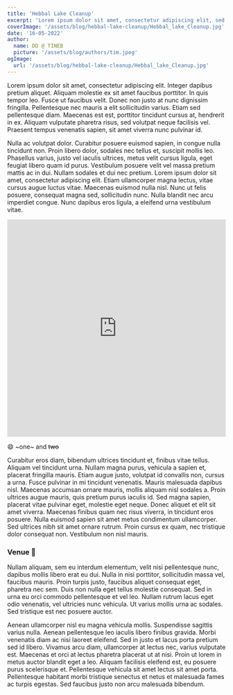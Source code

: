```yaml
---
title: 'Hebbal Lake Cleanup'
excerpt: 'Lorem ipsum dolor sit amet, consectetur adipiscing elit, sed do eiusmod tempor incididunt ut labore et dolore magna aliqua. Praesent elementum facilisis leo vel fringilla est ullamcorper eget. At imperdiet dui accumsan sit amet nulla facilities morbi tempus.'
coverImage: '/assets/blog/hebbal-lake-cleanup/Hebbal_lake_Cleanup.jpg'
date: '16-05-2022'
author:
  name: DD @ TINEB
  picture: '/assets/blog/authors/tim.jpeg'
ogImage:
  url: '/assets/blog/hebbal-lake-cleanup/Hebbal_lake_Cleanup.jpg'
---
```


Lorem ipsum dolor sit amet, consectetur adipiscing elit. Integer dapibus pretium aliquet. Aliquam molestie ex sit amet faucibus porttitor. In quis tempor leo. Fusce ut faucibus velit. Donec non justo at nunc dignissim fringilla. Pellentesque nec mauris a elit sollicitudin varius. Etiam sed pellentesque diam. Maecenas est est, porttitor tincidunt cursus at, hendrerit in ex. Aliquam vulputate pharetra risus, sed volutpat neque facilisis vel. Praesent tempus venenatis sapien, sit amet viverra nunc pulvinar id.

Nulla ac volutpat dolor. Curabitur posuere euismod sapien, in congue nulla tincidunt non. Proin libero dolor, sodales nec tellus et, suscipit mollis leo. Phasellus varius, justo vel iaculis ultrices, metus velit cursus ligula, eget feugiat libero quam id purus. Vestibulum posuere velit vel massa pretium mattis ac in dui. Nullam sodales et dui nec pretium. Lorem ipsum dolor sit amet, consectetur adipiscing elit. Etiam ullamcorper magna lectus, vitae cursus augue luctus vitae. Maecenas euismod nulla nisl. Nunc ut felis posuere, consequat magna sed, sollicitudin nunc. Nulla blandit nec arcu imperdiet congue. Nunc dapibus eros ligula, a eleifend urna vestibulum vitae.
 
<iframe width="100%" height="500px" src="https://www.youtube.com/embed/dQw4w9WgXcQ" title="YouTube video player" frameborder="0" allow="accelerometer; autoplay; clipboard-write; encrypted-media; gyroscope; picture-in-picture" allowfullscreen></iframe>

:smile: ~one~ and ~~two~~

Curabitur eros diam, bibendum ultrices tincidunt et, finibus vitae tellus. Aliquam vel tincidunt urna. Nullam magna purus, vehicula a sapien et, placerat fringilla mauris. Etiam augue justo, volutpat id convallis non, cursus a urna. Fusce pulvinar in mi tincidunt venenatis. Mauris malesuada dapibus nisl. Maecenas accumsan ornare mauris, mollis aliquam nisl sodales a. Proin ultrices augue mauris, quis pretium purus iaculis id. Sed magna sapien, placerat vitae pulvinar eget, molestie eget neque. Donec aliquet et elit sit amet viverra. Maecenas finibus quam nec risus viverra, in tincidunt eros posuere. Nulla euismod sapien sit amet metus condimentum ullamcorper. Sed ultrices nibh sit amet ornare rutrum. Proin cursus ex quam, nec tristique dolor consequat non. Vestibulum non nisl mauris.

### Venue :pushpin:

Nullam aliquam, sem eu interdum elementum, velit nisi pellentesque nunc, dapibus mollis libero erat eu dui. Nulla in nisi porttitor, sollicitudin massa vel, faucibus mauris. Proin turpis justo, faucibus aliquet consequat eget, pharetra nec sem. Duis non nulla eget tellus molestie consequat. Sed in urna eu orci commodo pellentesque et vel leo. Nullam rutrum lacus eget odio venenatis, vel ultricies nunc vehicula. Ut varius mollis urna ac sodales. Sed tristique est nec posuere auctor.

Aenean ullamcorper nisl eu magna vehicula mollis. Suspendisse sagittis varius nulla. Aenean pellentesque leo iaculis libero finibus gravida. Morbi venenatis diam ac nisi laoreet eleifend. Sed in justo et lacus porta pretium sed id libero. Vivamus arcu diam, ullamcorper at lectus nec, varius vulputate est. Maecenas et orci at lectus pharetra placerat ut at nisi. Proin ut lorem in metus auctor blandit eget a leo. Aliquam facilisis eleifend est, eu posuere purus scelerisque et. Pellentesque vehicula sit amet lectus sit amet porta. Pellentesque habitant morbi tristique senectus et netus et malesuada fames ac turpis egestas. Sed faucibus justo non arcu malesuada bibendum.
